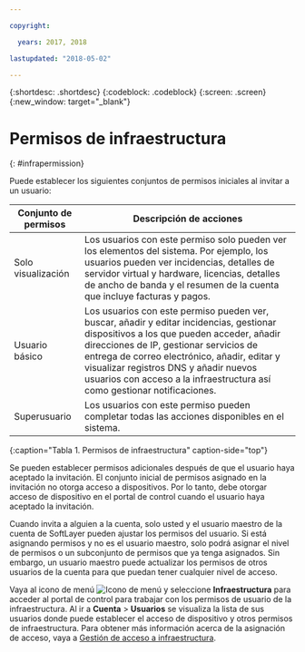 ```yaml
---

copyright:

  years: 2017, 2018

lastupdated: "2018-05-02"

---
```


{:shortdesc: .shortdesc}
{:codeblock: .codeblock}
{:screen: .screen}
{:new_window: target="_blank"}

# Permisos de infraestructura
{: #infrapermission}

Puede establecer los siguientes conjuntos de permisos iniciales al invitar a un usuario:

| Conjunto de permisos | Descripción de acciones |
|---------------------------|------------------------|
|Solo visualización | Los usuarios con este permiso solo pueden ver los elementos del sistema. Por ejemplo, los usuarios pueden ver incidencias, detalles de servidor virtual y hardware, licencias, detalles de ancho de banda y el resumen de la cuenta que incluye facturas y pagos. |
|Usuario básico | Los usuarios con este permiso pueden ver, buscar, añadir y editar incidencias, gestionar dispositivos a los que pueden acceder, añadir direcciones de IP, gestionar servicios de entrega de correo electrónico, añadir, editar y visualizar registros DNS y añadir nuevos usuarios con acceso a la infraestructura así como gestionar notificaciones. |
|Superusuario | Los usuarios con este permiso pueden completar todas las acciones disponibles en el sistema. |
{:caption="Tabla 1. Permisos de infraestructura" caption-side="top"}

Se pueden establecer permisos adicionales después de que el usuario haya aceptado la invitación. El conjunto inicial de permisos asignado en la invitación no otorga acceso a dispositivos. Por lo tanto, debe otorgar acceso de dispositivo en el portal de control cuando el usuario haya aceptado la invitación. 

Cuando invita a alguien a la cuenta, solo usted y el usuario maestro de la cuenta de SoftLayer pueden ajustar los permisos del usuario. Si está asignando permisos y no es el usuario maestro, solo podrá asignar el nivel de permisos o un subconjunto de permisos que ya tenga asignados. Sin embargo, un usuario maestro puede actualizar los permisos de otros usuarios de la cuenta para que puedan tener cualquier nivel de acceso. 

Vaya al icono de menú ![Icono de menú](../icons/icon_hamburger.svg) y seleccione **Infraestructura** para acceder al portal de control para trabajar con los permisos de usuario de la infraestructura. Al ir a **Cuenta** &gt; **Usuarios** se visualiza la lista de sus usuarios donde puede establecer el acceso de dispositivo y otros permisos de infraestructura. Para obtener más información acerca de la asignación de acceso, vaya a [Gestión de acceso a infraestructura](/docs/iam/mnginfra.html#managing-infrastructure-access).






